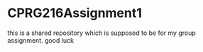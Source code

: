 # CPRG216Assignment1
this is a shared repository which is supposed to be for my group assignment. good luck
